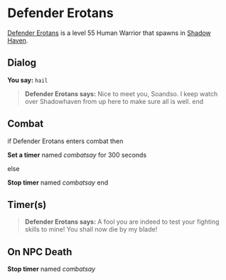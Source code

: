 # Defender Erotans



[Defender Erotans](/npc/150291) is a level 55 Human Warrior that spawns in [Shadow Haven](/zone/150).



## Dialog

**You say:** `hail`



>**Defender Erotans says:** Nice to meet you, Soandso.  I keep watch over Shadowhaven from up here to make sure all is well.
end



## Combat

if Defender Erotans enters combat  then


**Set a timer** named *combatsay* for 300 seconds

else


**Stop timer** named *combatsay*
end



## Timer(s)

>**Defender Erotans says:** A fool you are indeed to test your fighting skills to mine!  You shall now die by my blade!


## On NPC Death

**Stop timer** named *combatsay*